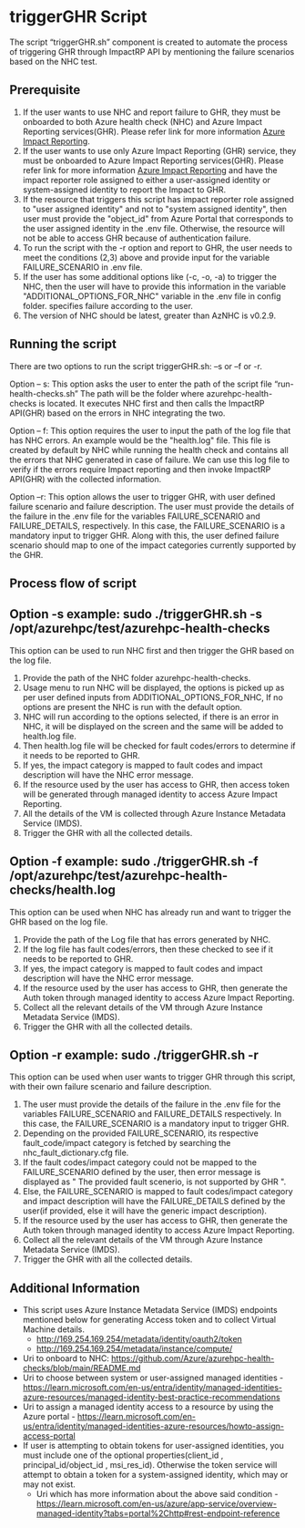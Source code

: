 # triggerGHR Script

The script “triggerGHR.sh” component is created to automate the process of triggering GHR through ImpactRP API by mentioning the failure scenarios based on the NHC test. 

## Prerequisite

1) If the user wants to use NHC and report failure to GHR, they must be onboarded to both Azure health check (NHC) and Azure Impact Reporting services(GHR). Please refer link for more information [Azure Impact Reporting](https://review.learn.microsoft.com/en-us/azure/impact-reporting/onboardtoimpactrp?branch=main&tabs=powershell%2Cconnectivity). 
2) If the user wants to use only Azure Impact Reporting (GHR) service, they must be onboarded to Azure Impact Reporting services(GHR). Please refer link for more information [Azure Impact Reporting](https://review.learn.microsoft.com/en-us/azure/impact-reporting/onboardtoimpactrp?branch=main&tabs=powershell%2Cconnectivity) and have the impact reporter role assigned to either a user-assigned identity or system-assigned identity to report the Impact to GHR.  
3) If the resource that triggers this script has impact reporter role assigned to "user assigned identity" and not to "system assigned identity", then user must provide the "object_id" from Azure Portal that corresponds to the user assigned identity in the .env file. Otherwise, the resource will not be able to access GHR because of authentication failure. 
4) To run the script with the -r option and report to GHR, the user needs to meet the conditions (2,3) above and provide input for the variable FAILURE_SCENARIO in .env file.
5) If the user has some additional options like (-c, -o, -a) to trigger the NHC, then the user will have to provide this information in the variable "ADDITIONAL_OPTIONS_FOR_NHC" variable in the .env file in config folder. specifies failure according to the user. 
6) The version of NHC should be latest, greater than AzNHC is v0.2.9.

## Running the script

There are two options to run the script triggerGHR.sh: –s or –f or -r.

Option – s: This option asks the user to enter the path of the script file “run-health-checks.sh” The path will be the folder where azurehpc-health-checks is located. It executes NHC first and then calls the ImpactRP API(GHR) based on the errors in NHC integrating the two. 

Option – f: This option requires the user to input the path of the log file that has NHC errors. An example would be the "health.log" file. This file is created by default by NHC while running the health check and contains all the errors that NHC generated in case of failure. We can use this log file to verify if the errors require Impact reporting and then invoke ImpactRP API(GHR) with the collected information.

Option –r: This option allows the user to trigger GHR, with user defined failure scenario and failure description. The user must provide the details of the failure in the .env file for the variables FAILURE_SCENARIO and FAILURE_DETAILS, respectively. In this case, the FAILURE_SCENARIO is a mandatory input to trigger GHR. Along with this, the user defined failure scenario should map to one of the impact categories currently supported by the GHR.  

## Process flow of script

## Option -s example:  sudo ./triggerGHR.sh -s /opt/azurehpc/test/azurehpc-health-checks
This option can be used to run NHC first and then trigger the GHR based on the log file.

1) Provide the path of the NHC folder azurehpc-health-checks. 
2) Usage menu to run NHC will be displayed, the options is picked up as per user defined inputs from ADDITIONAL_OPTIONS_FOR_NHC, If no options are present the NHC is run with the default option.
3) NHC will run according to the options selected, if there is an error in NHC, it will be displayed on the screen and the same will be added to 
health.log file.
4) Then health.log file will be checked for fault codes/errors to determine if it needs to be reported to GHR. 
5) If yes, the impact category is mapped to fault codes and impact description will have the NHC error message. 
6) If the resource used by the user has access to GHR, then access token will be generated through managed identity to access Azure Impact Reporting. 
7) All the details of the VM is collected through Azure Instance Metadata Service (IMDS). 
8) Trigger the GHR with all the collected details. 

## Option -f example:  sudo ./triggerGHR.sh -f /opt/azurehpc/test/azurehpc-health-checks/health.log
This option can be used when NHC has already run and want to trigger the GHR based on the log file.

1) Provide the path of the Log file that has errors generated by NHC.
2) If the log file has fault codes/errors, then these checked to see if it needs to be reported to GHR.
3) If yes, the impact category is mapped to fault codes and impact description will have the NHC error message. 
4) If the resource used by the user has access to GHR, then generate the Auth token through managed identity to access Azure Impact Reporting. 
5) Collect all the relevant details of the VM through Azure Instance Metadata Service (IMDS). 
6) Trigger the GHR with all the collected details. 

## Option -r example:  sudo ./triggerGHR.sh -r
This option can be used when user wants to trigger GHR through this script, with their own failure scenario and failure description.

1) The user must provide the details of the failure in the .env file for the variables FAILURE_SCENARIO and FAILURE_DETAILS respectively. In this case, the FAILURE_SCENARIO is a mandatory input to trigger GHR.  
2) Depending on the provided FAILURE_SCENARIO, its respective fault_code/impact category is fetched by searching the nhc_fault_dictionary.cfg file. 
3) If the fault codes/impact category could not be mapped to the FAILURE_SCENARIO defined by the user, then error message is displayed as " The provided fault scenerio, is not supported by GHR ".
3) Else, the FAILURE_SCENARIO is mapped to fault codes/impact category and impact description will have the FAILURE_DETAILS defined by the user(if provided, else it will have the generic impact description). 
4) If the resource used by the user has access to GHR, then generate the Auth token through managed identity to access Azure Impact Reporting. 
5) Collect all the relevant details of the VM through Azure Instance Metadata Service (IMDS). 
6) Trigger the GHR with all the collected details. 

## Additional Information

- This script uses Azure Instance Metadata Service (IMDS) endpoints mentioned below for generating Access token and to collect Virtual Machine details. 
    - http://169.254.169.254/metadata/identity/oauth2/token  
    - http://169.254.169.254/metadata/instance/compute/
- Uri to onboard to NHC: https://github.com/Azure/azurehpc-health-checks/blob/main/README.md
- Uri to choose between system or user-assigned managed identities - https://learn.microsoft.com/en-us/entra/identity/managed-identities-azure-resources/managed-identity-best-practice-recommendations
- Uri to assign a managed identity access to a resource by using the Azure portal - https://learn.microsoft.com/en-us/entra/identity/managed-identities-azure-resources/howto-assign-access-portal
- If user is attempting to obtain tokens for user-assigned identities, you must include one of the optional properties(client_id , principal_id/object_id , msi_res_id). Otherwise the token service will attempt to obtain a token for a system-assigned identity, which may or may not exist.
    - Uri which has more information about the above said condition - https://learn.microsoft.com/en-us/azure/app-service/overview-managed-identity?tabs=portal%2Chttp#rest-endpoint-reference